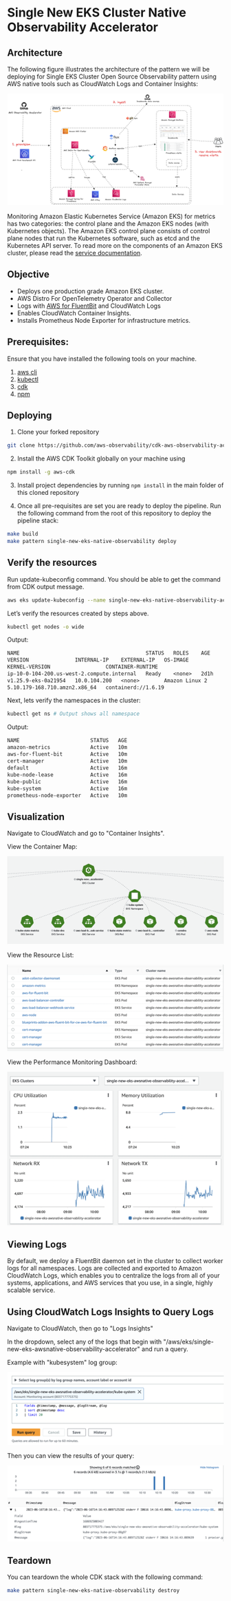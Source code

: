 # Single New EKS Cluster Native Observability Accelerator

## Architecture

The following figure illustrates the architecture of the pattern we will be deploying for Single EKS Cluster Open Source Observability pattern using AWS native tools such as CloudWatch Logs and Container Insights:

![Architecture](../images/CDK_Architecture_diagram.png)

Monitoring Amazon Elastic Kubernetes Service (Amazon EKS) for metrics has two categories:
the control plane and the Amazon EKS nodes (with Kubernetes objects).
The Amazon EKS control plane consists of control plane nodes that run the Kubernetes software,
such as etcd and the Kubernetes API server. To read more on the components of an Amazon EKS cluster,
please read the [service documentation](https://docs.aws.amazon.com/eks/latest/userguide/clusters.html).

## Objective

- Deploys one production grade Amazon EKS cluster.
- AWS Distro For OpenTelemetry Operator and Collector
- Logs with [AWS for FluentBit](https://github.com/aws/aws-for-fluent-bit) and CloudWatch Logs
- Enables CloudWatch Container Insights.
- Installs Prometheus Node Exporter for infrastructure metrics.

## Prerequisites:

Ensure that you have installed the following tools on your machine.

1. [aws cli](https://docs.aws.amazon.com/cli/latest/userguide/install-cliv2.html)
2. [kubectl](https://Kubernetes.io/docs/tasks/tools/)
3. [cdk](https://docs.aws.amazon.com/cdk/v2/guide/getting_started.html#getting_started_install)
4. [npm](https://docs.npmjs.com/cli/v8/commands/npm-install)

## Deploying

1. Clone your forked repository

```sh
git clone https://github.com/aws-observability/cdk-aws-observability-accelerator.git
```

2. Install the AWS CDK Toolkit globally on your machine using

```bash
npm install -g aws-cdk
```

3. Install project dependencies by running `npm install` in the main folder of this cloned repository

4. Once all pre-requisites are set you are ready to deploy the pipeline. Run the following command from the root of this repository to deploy the pipeline stack:

```bash
make build
make pattern single-new-eks-native-observability deploy
```

## Verify the resources

Run update-kubeconfig command. You should be able to get the command from CDK output message.

```bash
aws eks update-kubeconfig --name single-new-eks-native-observability-accelerator --region <your region> --role-arn arn:aws:iam::xxxxxxxxx:role/single-new-eks-opensource-singleneweksopensourceob-82N8N3BMJYYI
```

Let’s verify the resources created by steps above.

```bash
kubectl get nodes -o wide
```
Output:

```console
NAME                                         STATUS   ROLES    AGE    VERSION               INTERNAL-IP    EXTERNAL-IP   OS-IMAGE         KERNEL-VERSION                  CONTAINER-RUNTIME
ip-10-0-104-200.us-west-2.compute.internal   Ready    <none>   2d1h   v1.25.9-eks-0a21954   10.0.104.200   <none>        Amazon Linux 2   5.10.179-168.710.amzn2.x86_64   containerd://1.6.19
```

Next, lets verify the namespaces in the cluster:

```bash
kubectl get ns # Output shows all namespace
```

Output:

```console
NAME                       STATUS   AGE
amazon-metrics             Active   10m
aws-for-fluent-bit         Active   10m
cert-manager               Active   10m
default                    Active   16m
kube-node-lease            Active   16m
kube-public                Active   16m
kube-system                Active   16m
prometheus-node-exporter   Active   10m
```

## Visualization

Navigate to CloudWatch and go to "Container Insights".

View the Container Map:

![Container_Map](../images/container-map.png)

View the Resource List:

![Resource_List](../images/resource-list.png)

View the Performance Monitoring Dashboard:

![Perf_Dashboard](../images/perf-mon.png)

## Viewing Logs

By default, we deploy a FluentBit daemon set in the cluster to collect worker logs for all namespaces. Logs are collected and exported to Amazon CloudWatch Logs, which enables you to centralize the logs from all of your systems, applications,
and AWS services that you use, in a single, highly scalable service.

## Using CloudWatch Logs Insights to Query Logs

Navigate to CloudWatch, then go to "Logs Insights"

In the dropdown, select any of the logs that begin with "/aws/eks/single-new-eks-awsnative-observability-accelerator" and run a query.

Example with "kubesystem" log group:

![logs-query](../images/logs-insights1.png)

Then you can view the results of your query:

![logs-results](../images/logs-insights2.png)


## Teardown

You can teardown the whole CDK stack with the following command:

```bash
make pattern single-new-eks-native-observability destroy
```